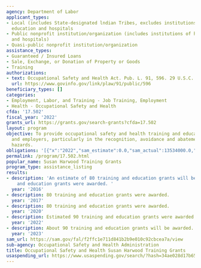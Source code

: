 ```yaml
---
agency: Department of Labor
applicant_types:
- Local (includes State-designated lndian Tribes, excludes institutions of higher
  education and hospitals
- Public nonprofit institution/organization (includes institutions of higher education
  and hospitals)
- Quasi-public nonprofit institution/organization
assistance_types:
- Guaranteed / Insured Loans
- Sale, Exchange, or Donation of Property or Goods
- Training
authorizations:
- text: Occupational Safety and Health Act. Pub. L. 91, 596. 29 U.S.C. &sect; 670(c).
  url: https://www.govinfo.gov/link/plaw/91/public/596
beneficiary_types: []
categories:
- Employment, Labor, and Training - Job Training, Employment
- Health - Occupational Safety and Health
cfda: '17.502'
fiscal_year: '2022'
grants_url: https://grants.gov/search-grants?cfda=17.502
layout: program
objective: To provide occupational safety and health training and education to employees
  and employers, particularly in the recognition, avoidance and abatement of workplace
  hazards.
obligations: '[{"x":"2022","sam_estimate":0.0,"sam_actual":13534000.0,"usa_spending_actual":12607962.75},{"x":"2023","sam_estimate":12787000.0,"sam_actual":0.0,"usa_spending_actual":11517752.0},{"x":"2024","sam_estimate":12787000.0,"sam_actual":0.0,"usa_spending_actual":-1902192.94}]'
permalink: /program/17.502.html
popular_name: Susan Harwood Training Grants
program_type: assistance_listing
results:
- description: 'An estimate of 80 training and education grants will be awarded.  77  training
    and education grants were awarded. '
  year: '2016'
- description: 80 training and education grants were awarded.
  year: '2017'
- description: 80 training and education grants were awarded.
  year: '2020'
- description: Estimated 90 training and education grants were awarded.
  year: '2022'
- description: About 90 training and education grants will be awarded.
  year: '2023'
sam_url: https://sam.gov/fal/f2ffc1e711d841b2b9e010c92cbcea7a/view
sub-agency: Occupational Safety and Health Administration
title: Occupational Safety and Health Susan Harwood Training Grants
usaspending_url: https://www.usaspending.gov/search/?hash=34ae028d17b65c2400321fcc1728fa66
---
```


